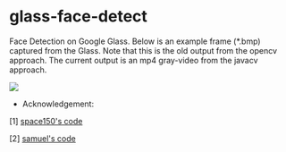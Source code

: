 glass-face-detect
========================

Face Detection on Google Glass. Below is an example frame (*.bmp) captured from the Glass. Note that this is the old output from the opencv approach. The current output is an mp4 gray-video from the javacv approach.

![](https://github.com/long0612/glass-opencv-face-detect/blob/master/tmp2.bmp)

* Acknowledgement: 

[1] [space150's code](https://github.com/space150/google-glass-playground/tree/master/OpenCVFaceDetection)

[2] [samuel's code](https://github.com/bytedeco/javacv)


